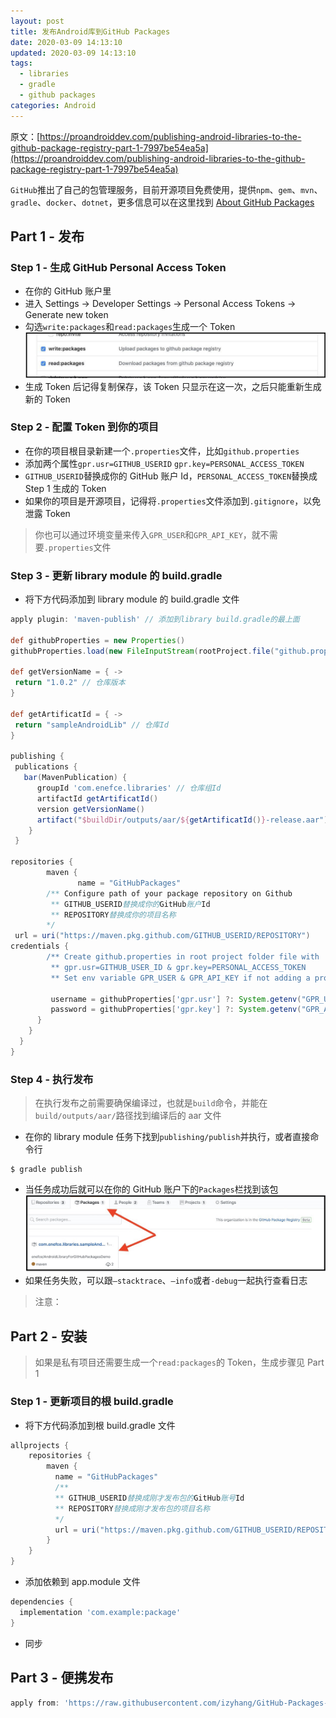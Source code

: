 ```yaml
---
layout: post
title: 发布Android库到GitHub Packages
date: 2020-03-09 14:13:10
updated: 2020-03-09 14:13:10
tags:
  - libraries
  - gradle
  - github packages
categories: Android
---
```


原文：[https://proandroiddev.com/publishing-android-libraries-to-the-github-package-registry-part-1-7997be54ea5a](https://proandroiddev.com/publishing-android-libraries-to-the-github-package-registry-part-1-7997be54ea5a)

<!-- More -->

`GitHub`推出了自己的包管理服务，目前开源项目免费使用，提供`npm`、`gem`、`mvn`、`gradle`、`docker`、`dotnet`，更多信息可以在这里找到 [About GitHub Packages](https://help.github.com/en/packages/publishing-and-managing-packages/about-github-packages)

## Part 1 - 发布

### Step 1 - 生成 GitHub Personal Access Token

- 在你的 GitHub 账户里
- 进入 Settings -> Developer Settings -> Personal Access Tokens -> Generate new token
- 勾选`write:packages`和`read:packages`生成一个 Token
  ![](1.jpeg)
- 生成 Token 后记得复制保存，该 Token 只显示在这一次，之后只能重新生成新的 Token

### Step 2 - 配置 Token 到你的项目

- 在你的项目根目录新建一个`.properties`文件，比如`github.properties`
- 添加两个属性`gpr.usr=GITHUB_USERID` `gpr.key=PERSONAL_ACCESS_TOKEN`
- `GITHUB_USERID`替换成你的 GitHub 账户 Id，`PERSONAL_ACCESS_TOKEN`替换成 Step 1 生成的 Token
- 如果你的项目是开源项目，记得将`.properties`文件添加到`.gitignore`，以免泄露 Token

> 你也可以通过环境变量来传入`GPR_USER`和`GPR_API_KEY`，就不需要`.properties`文件

### Step 3 - 更新 library module 的 build.gradle

- 将下方代码添加到 library module 的 build.gradle 文件

```gradle
apply plugin: 'maven-publish' // 添加到library build.gradle的最上面

def githubProperties = new Properties()
githubProperties.load(new FileInputStream(rootProject.file("github.properties")))

def getVersionName = { ->
 return "1.0.2" // 仓库版本
}

def getArtificatId = { ->
 return "sampleAndroidLib" // 仓库Id
}

publishing {
 publications {
   bar(MavenPublication) {
      groupId 'com.enefce.libraries' // 仓库组Id
      artifactId getArtificatId()
      version getVersionName()
      artifact("$buildDir/outputs/aar/${getArtificatId()}-release.aar")
    }
 }

repositories {
        maven {
               name = "GitHubPackages"
        /** Configure path of your package repository on Github
         ** GITHUB_USERID替换成你的GitHub账户Id
         ** REPOSITORY替换成你的项目名称
        */
 url = uri("https://maven.pkg.github.com/GITHUB_USERID/REPOSITORY")
credentials {
        /** Create github.properties in root project folder file with
         ** gpr.usr=GITHUB_USER_ID & gpr.key=PERSONAL_ACCESS_TOKEN
         ** Set env variable GPR_USER & GPR_API_KEY if not adding a properties file**/

         username = githubProperties['gpr.usr'] ?: System.getenv("GPR_USER")
         password = githubProperties['gpr.key'] ?: System.getenv("GPR_API_KEY")
      }
    }
  }
}
```

### Step 4 - 执行发布

> 在执行发布之前需要确保编译过，也就是`build`命令，并能在`build/outputs/aar/`路径找到编译后的 aar 文件

- 在你的 library module 任务下找到`publishing/publish`并执行，或者直接命令行

```shell
$ gradle publish
```

- 当任务成功后就可以在你的 GitHub 账户下的`Packages`栏找到该包
  ![](2.jpeg)
- 如果任务失败，可以跟`–stacktrace`、`–info`或者`-debug`一起执行查看日志

> 注意：

## Part 2 - 安装

> 如果是私有项目还需要生成一个`read:packages`的 Token，生成步骤见 Part 1

### Step 1 - 更新项目的根 build.gradle

- 将下方代码添加到根 build.gradle 文件

```gradle
allprojects {
    repositories {
        maven {
          name = "GitHubPackages"
          /**
          ** GITHUB_USERID替换成刚才发布包的GitHub账号Id
          ** REPOSITORY替换成刚才发布包的项目名称
          */
          url = uri("https://maven.pkg.github.com/GITHUB_USERID/REPOSITORY")
        }
    }
}
```

- 添加依赖到 app.module 文件

```gradle
dependencies {
  implementation 'com.example:package'
}
```

- 同步

## Part 3 - 便携发布

```gradle
apply from: 'https://raw.githubusercontent.com/izyhang/GitHub-Packages-Publish/master/publish.gradle'
```
